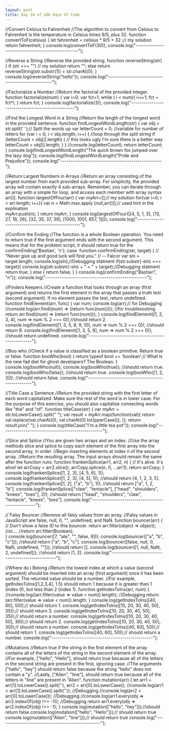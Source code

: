 ```yaml
---
layout: post
title: Day 10 of 100 Days Of Code
---
```

//Convert Celsius to Fahrenheit
//The algorithm to convert from Celsius to Fahrenheit is the temperature in Celsius times 9/5, plus 32.
function convertToF(celsius) {
  let fahrenheit = celsius * 9/5 + 32 ;// my solution
  return fahrenheit;
}
console.log(convertToF(30));
console.log("--------------------------------------------------");


//Reverse a String
//Reverse the provided string.
function reverseString(str) {
  if (str === "") // my solution
    return "";
  else
    return reverseString(str.substr(1)) + str.charAt(0);
}
console.log(reverseString("hello"));
console.log("--------------------------------------------------");


//Factorialize a Number
//Return the factorial of the provided integer.
function factorialize(num) {
  var i=0;
  var fct=1;
  while ( i < num){
    i=i+1;
    fct = fct*i;
  }
  return fct;
}
console.log(factorialize(3));
console.log("--------------------------------------------------");


//Find the Longest Word in a String
//Return the length of the longest word in the provided sentence.
function findLongestWordLength(str) {
    var obj = str.split(' ');// Split the words up
    var letterCount = 0; //variable for number of letters
    for (var i = 0; i < obj.length; i++) { //loop through the split string
        if (letterCount < obj[i].length) { // this looks ugly I'm sure there is a better way
            letterCount = obj[i].length;
        }
    }
    //console.log(letterCount);
    return letterCount;    
} 
console.log(findLongestWordLength("The quick brown fox jumped over the lazy dog"));
console.log(findLongestWordLength("Pride and Prejudice"));
console.log("--------------------------------------------------");


//Return Largest Numbers in Arrays
//Return an array consisting of the largest number from each provided sub-array. For simplicity, the provided array will contain exactly 4 sub-arrays. Remember, you can iterate through an array with a simple for loop, and access each member with array syntax arr[i].
function largestOfFour(arr) {
  var myArr=[];// my solution
  for(var i=0; i < arr.length; i++){
     var n = Math.max.apply (null,arr[i]);// used hint in the explination    
     myArr.push(n);
  }
  return myArr;
}
console.log(largestOfFour([[4, 5, 1, 3], [13, 27, 18, 26], [32, 35, 37, 39], [1000, 1001, 857, 1]]));
console.log("--------------------------------------------------");


//Confirm the Ending
//The function is a whole Boolean operation. You need to return true if the first argument ends with the second argument. This means that for the problem script, it should return true for the confirmEnding('Bastian', 'n'); case.
function confirmEnding(str, target) {
  // "Never give up and good luck will find you."
  // -- Falcor
  var sln = target.length;
  console.log(sln);//Debugging statment
  if(str.substr(-sln) === target){
    console.log(str.substr(-sln) + " = " + target);//Debugging statment
    return true;
  } else {
    return false;
  }
}
console.log(confirmEnding("Bastian", "n"));
console.log("--------------------------------------------------");


//Finders Keepers
//Create a function that looks through an array (first argument) and returns the first element in the array that passes a truth test (second argument). If no element passes the test, return undefined.
function findElement(arr, func) {
  var num;
  console.log(arr);// for Debugging
  //console.log(arr.find((num) => {return func(num)})); //for troublesooting.
  return arr.find((num) => {return func(num)});
}
console.log(findElement([1, 2, 3, 4], num => num % 2 === 0));//should return 2.
console.log(findElement([1, 3, 5, 8, 9, 10], num => num % 2 === 0)); //should return 8.
console.log(findElement([1, 3, 5, 9], num => num % 2 === 0)); //should return undefined.
console.log("--------------------------------------------------");


//Boo who
//Check if a value is classified as a boolean primitive. Return true or false.
function booWho(bool) {
  return typeof bool == 'boolean';// What is the new fad diet for ghost developers? The Boolean.
}
console.log(booWho(null));
console.log(booWho(true)); //should return true.
console.log(booWho(false)); //should return true.
console.log(booWho([1, 2, 3])); //should return false.
console.log("--------------------------------------------------");


//Title Case a Sentence
//Return the provided string with the first letter of each word capitalized. Make sure the rest of the word is in lower case. For the purpose of this exercise, you should also capitalize connecting words like "the" and "of".
function titleCase(str) {
  var myArr = str.toLowerCase().split(" ");
  var result = myArr.map(function(val){
      return val.replace(val.charAt(0), val.charAt(0).toUpperCase());
  });
  return result.join(" ");
}
console.log(titleCase("I'm a little tea pot"));
console.log("--------------------------------------------------");


//Slice and Splice
//You are given two arrays and an index.
//Use the array methods slice and splice to copy each element of the first array into the second array, in order.
//Begin inserting elements at index n of the second array.
//Return the resulting array. The input arrays should remain the same after the function runs.
function frankenSplice(arr1, arr2, n) {
  // It's alive. It's alive!
  let arrCopy = arr2.slice();
  arrCopy.splice(n, 0, ...arr1);
  return arrCopy;
}
console.log(frankenSplice([1, 2, 3], [4, 5, 6], 1));
console.log(frankenSplice([1, 2, 3], [4, 5], 1)); //should return [4, 1, 2, 3, 5].
console.log(frankenSplice([1, 2], ["a", "b"], 1)); //should return ["a", 1, 2, "b"].
console.log(frankenSplice(["claw", "tentacle"], ["head", "shoulders", "knees", "toes"], 2)); //should return ["head", "shoulders", "claw", "tentacle", "knees", "toes"].
console.log("--------------------------------------------------");


// Falsy Bouncer
//Remove all falsy values from an array.
//Falsy values in JavaScript are false, null, 0, "", undefined, and NaN.
function bouncer(arr) {
  // Don't show a false ID to this bouncer.
  return arr.filter(object => object);
  //or....
  //return arr.filter(Boolean);  
}
console.log(bouncer([7, "ate", "", false, 9]));
console.log(bouncer(["a", "b", "c"])); //should return ["a", "b", "c"].
console.log(bouncer([false, null, 0, NaN, undefined, ""])); //should return [].
console.log(bouncer([1, null, NaN, 2, undefined])); //should return [1, 2].
console.log("--------------------------------------------------");


//Where do I Belong
//Return the lowest index at which a value (second argument) should be inserted into an array (first argument) once it has been sorted. The returned value should be a number.
//For example, getIndexToIns([1,2,3,4], 1.5) should return 1 because it is greater than 1 (index 0), but less than 2 (index 1).
function getIndexToIns(arr, num) {
  //console.log((arr.filter(value => value < num)).length); //Debugging
  return (arr.filter(value => value < num)).length;
   }
console.log(getIndexToIns([40, 60], 50));// should return 1.
console.log(getIndexToIns([10, 20, 30, 40, 50], 35));// should return 3.
console.log(getIndexToIns([10, 20, 30, 40, 50], 35));// should return a number.
console.log(getIndexToIns([10, 20, 30, 40, 50], 30));// should return 2.
console.log(getIndexToIns([10, 20, 30, 40, 50], 30));// should return a number.
console.log(getIndexToIns([40, 60], 50));// should return 1.
console.log(getIndexToIns([40, 60], 50));// should return a number.
console.log("--------------------------------------------------");


//Mutations
//Return true if the string in the first element of the array contains all of the letters of the string in the second element of the array.
//For example, ["hello", "Hello"], should return true because all of the letters in the second string are present in the first, ignoring case.
//The arguments ["hello", "hey"] should return false because the string "hello" does not contain a "y".
//Lastly, ["Alien", "line"], should return true because all of the letters in "line" are present in "Alien".
function mutation(arr) {
  let arr1 = arr[1].toLowerCase().split(''), arr2 = arr[0].toLowerCase();
      //console.log(arr1 = arr[1].toLowerCase().split('')); //Debugging
      //console.log(arr2 = arr[0].toLowerCase()); //Debugging
      //console.log(arr1.every(obj => arr2.indexOf(obj) !== -1)); //Debugging 
  return arr1.every(obj => arr2.indexOf(obj) !== -1);
}
console.log(mutation(["hello", "hey"]));//should return false
console.log(mutation(["hello", "Hello"]));// should return true
console.log(mutation(["Alien", "line"]));// should return true
console.log("--------------------------------------------------");
